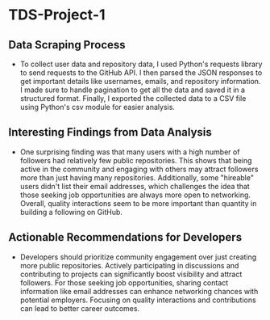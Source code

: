 # TDS-Project-1

## Data Scraping Process
- To collect user data and repository data, I used Python's requests library to send requests to the GitHub API. I then parsed the JSON responses to get important details like usernames, emails, and repository information. I made sure to handle pagination to get all the data and saved it in a structured format. Finally, I exported the collected data to a CSV file using Python's csv module for easier analysis.

## Interesting Findings from Data Analysis
- One surprising finding was that many users with a high number of followers had relatively few public repositories. This shows that being active in the community and engaging with others may attract followers more than just having many repositories. Additionally, some "hireable" users didn't list their email addresses, which challenges the idea that those seeking job opportunities are always more open to networking. Overall, quality interactions seem to be more important than quantity in building a following on GitHub.

## Actionable Recommendations for Developers
- Developers should prioritize community engagement over just creating more public repositories. Actively participating in discussions and contributing to projects can significantly boost visibility and attract followers. For those seeking job opportunities, sharing contact information like email addresses can enhance networking chances with potential employers. Focusing on quality interactions and contributions can lead to better career outcomes.
